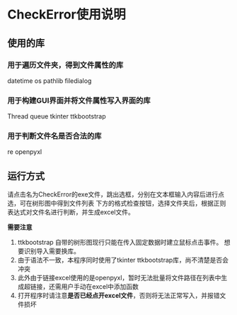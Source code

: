 # CheckError使用说明
## 使用的库
### 用于遍历文件夹，得到文件属性的库
datetime os pathlib filedialog
### 用于构建GUI界面并将文件属性写入界面的库
Thread
queue
tkinter
ttkbootstrap 
### 用于判断文件名是否合法的库
re
openpyxl

## 运行方式
请点击名为CheckError的exe文件，跳出选框，分别在文本框输入内容后进行点选，可在树形图中得到文件列表
下方的格式检查按钮，选择文件夹后，根据正则表达式对文件名进行判断，并生成excel文件。

**需要注意**

1. ttkbootstrap 自带的树形图现行只能在传入固定数据时建立鼠标点击事件。
想要识别导入需要换库。
2. 由于语法不一致，本程序同时使用了tkinter ttkbootstrap库，尚不清楚是否会冲突
3. 此外由于链接excel使用的是openpyxl，暂时无法批量将文件路径在列表中生成超链接，还需用户手动在excel中添加函数
4. 打开程序时请注意**是否已经点开excel文件**，否则将无法正常写入，并报错文件损坏